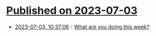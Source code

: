 # [Published on 2023-07-03](index.md)

* [2023-07-03, 10:37:06](https://lobste.rs/s/x9pwqy/what_are_you_doing_this_week) - [What are you doing this week?](https://lobste.rs/s/x9pwqy/what_are_you_doing_this_week)
